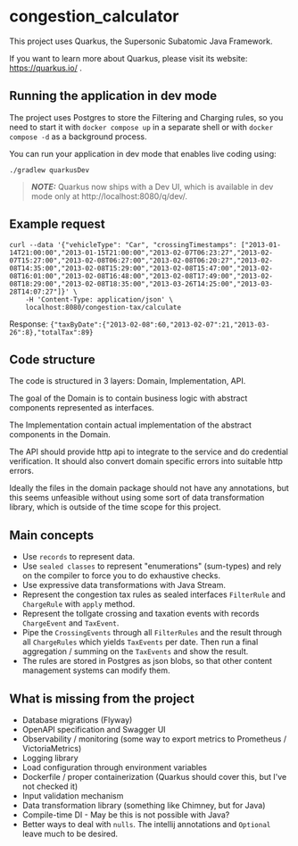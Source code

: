 # congestion_calculator

This project uses Quarkus, the Supersonic Subatomic Java Framework.

If you want to learn more about Quarkus, please visit its website: https://quarkus.io/ .

## Running the application in dev mode

The project uses Postgres to store the Filtering and Charging rules, so you need to start it with `docker compose up` in a separate shell or with `docker compose -d` as a background process.

You can run your application in dev mode that enables live coding using:
```shell script
./gradlew quarkusDev
```

> **_NOTE:_**  Quarkus now ships with a Dev UI, which is available in dev mode only at http://localhost:8080/q/dev/.

## Example request

```
curl --data '{"vehicleType": "Car", "crossingTimestamps": ["2013-01-14T21:00:00","2013-01-15T21:00:00","2013-02-07T06:23:27","2013-02-07T15:27:00","2013-02-08T06:27:00","2013-02-08T06:20:27","2013-02-08T14:35:00","2013-02-08T15:29:00","2013-02-08T15:47:00","2013-02-08T16:01:00","2013-02-08T16:48:00","2013-02-08T17:49:00","2013-02-08T18:29:00","2013-02-08T18:35:00","2013-03-26T14:25:00","2013-03-28T14:07:27"]}' \
    -H 'Content-Type: application/json' \
    localhost:8080/congestion-tax/calculate
```

Response: `{"taxByDate":{"2013-02-08":60,"2013-02-07":21,"2013-03-26":8},"totalTax":89}`

## Code structure

The code is structured in 3 layers: Domain, Implementation, API.

The goal of the Domain is to contain business logic with abstract components represented as interfaces.

The Implementation contain actual implementation of the abstract components in the Domain.

The API should provide http api to integrate to the service and do credential verification. It should also convert domain specific errors into suitable http errors.

Ideally the files in the domain package should not have any annotations, but this seems unfeasible without using some sort of data transformation library, which is outside of the time scope for this project.

## Main concepts

- Use `records` to represent data.
- Use `sealed classes` to represent "enumerations" (sum-types) and rely on the compiler to force you to do exhaustive checks.
- Use expressive data transformations with Java Stream.
- Represent the congestion tax rules as sealed interfaces `FilterRule` and `ChargeRule` with `apply` method.
- Represent the tollgate crossing and taxation events with records `ChargeEvent` and `TaxEvent`.
- Pipe the `CrossingEvents` through all `FilterRules` and the result through all `ChargeRules` which yields `TaxEvents` per date. Then run a final aggregation / summing on the `TaxEvents` and show the result.
- The rules are stored in Postgres as json blobs, so that other content management systems can modify them.

## What is missing from the project

- Database migrations (Flyway)
- OpenAPI specification and Swagger UI
- Observability / monitoring (some way to export metrics to Prometheus / VictoriaMetrics)
- Logging library
- Load configuration through environment variables
- Dockerfile / proper containerization (Quarkus should cover this, but I've not checked it)
- Input validation mechanism
- Data transformation library (something like Chimney, but for Java)
- Compile-time DI - May be this is not possible with Java?
- Better ways to deal with `nulls`. The intellij annotations and `Optional` leave much to be desired.
